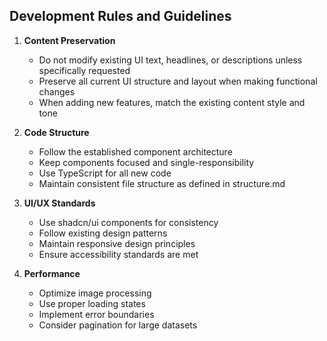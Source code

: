 ## Development Rules and Guidelines

1. **Content Preservation**
   - Do not modify existing UI text, headlines, or descriptions unless specifically requested
   - Preserve all current UI structure and layout when making functional changes
   - When adding new features, match the existing content style and tone

2. **Code Structure**
   - Follow the established component architecture
   - Keep components focused and single-responsibility
   - Use TypeScript for all new code
   - Maintain consistent file structure as defined in structure.md

3. **UI/UX Standards**
   - Use shadcn/ui components for consistency
   - Follow existing design patterns
   - Maintain responsive design principles
   - Ensure accessibility standards are met

4. **Performance**
   - Optimize image processing
   - Use proper loading states
   - Implement error boundaries
   - Consider pagination for large datasets 